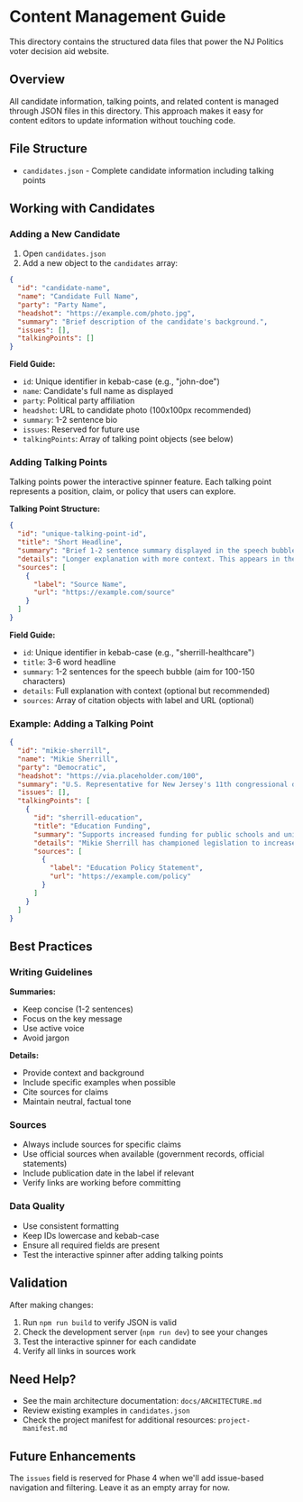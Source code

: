 # Content Management Guide

This directory contains the structured data files that power the NJ Politics voter decision aid website.

## Overview

All candidate information, talking points, and related content is managed through JSON files in this directory. This approach makes it easy for content editors to update information without touching code.

## File Structure

- `candidates.json` - Complete candidate information including talking points

## Working with Candidates

### Adding a New Candidate

1. Open `candidates.json`
2. Add a new object to the `candidates` array:

```json
{
  "id": "candidate-name",
  "name": "Candidate Full Name",
  "party": "Party Name",
  "headshot": "https://example.com/photo.jpg",
  "summary": "Brief description of the candidate's background.",
  "issues": [],
  "talkingPoints": []
}
```

**Field Guide:**
- `id`: Unique identifier in kebab-case (e.g., "john-doe")
- `name`: Candidate's full name as displayed
- `party`: Political party affiliation
- `headshot`: URL to candidate photo (100x100px recommended)
- `summary`: 1-2 sentence bio
- `issues`: Reserved for future use
- `talkingPoints`: Array of talking point objects (see below)

### Adding Talking Points

Talking points power the interactive spinner feature. Each talking point represents a position, claim, or policy that users can explore.

**Talking Point Structure:**

```json
{
  "id": "unique-talking-point-id",
  "title": "Short Headline",
  "summary": "Brief 1-2 sentence summary displayed in the speech bubble.",
  "details": "Longer explanation with more context. This appears in the modal when users click for details.",
  "sources": [
    {
      "label": "Source Name",
      "url": "https://example.com/source"
    }
  ]
}
```

**Field Guide:**
- `id`: Unique identifier in kebab-case (e.g., "sherrill-healthcare")
- `title`: 3-6 word headline
- `summary`: 1-2 sentences for the speech bubble (aim for 100-150 characters)
- `details`: Full explanation with context (optional but recommended)
- `sources`: Array of citation objects with label and URL (optional)

### Example: Adding a Talking Point

```json
{
  "id": "mikie-sherrill",
  "name": "Mikie Sherrill",
  "party": "Democratic",
  "headshot": "https://via.placeholder.com/100",
  "summary": "U.S. Representative for New Jersey's 11th congressional district.",
  "issues": [],
  "talkingPoints": [
    {
      "id": "sherrill-education",
      "title": "Education Funding",
      "summary": "Supports increased funding for public schools and universal pre-K programs.",
      "details": "Mikie Sherrill has championed legislation to increase federal education funding, with a focus on reducing class sizes and expanding access to early childhood education. Her education plan includes increased teacher salaries and modernized school facilities.",
      "sources": [
        {
          "label": "Education Policy Statement",
          "url": "https://example.com/policy"
        }
      ]
    }
  ]
}
```

## Best Practices

### Writing Guidelines

**Summaries:**
- Keep concise (1-2 sentences)
- Focus on the key message
- Use active voice
- Avoid jargon

**Details:**
- Provide context and background
- Include specific examples when possible
- Cite sources for claims
- Maintain neutral, factual tone

### Sources

- Always include sources for specific claims
- Use official sources when available (government records, official statements)
- Include publication date in the label if relevant
- Verify links are working before committing

### Data Quality

- Use consistent formatting
- Keep IDs lowercase and kebab-case
- Ensure all required fields are present
- Test the interactive spinner after adding talking points

## Validation

After making changes:

1. Run `npm run build` to verify JSON is valid
2. Check the development server (`npm run dev`) to see your changes
3. Test the interactive spinner for each candidate
4. Verify all links in sources work

## Need Help?

- See the main architecture documentation: `docs/ARCHITECTURE.md`
- Review existing examples in `candidates.json`
- Check the project manifest for additional resources: `project-manifest.md`

## Future Enhancements

The `issues` field is reserved for Phase 4 when we'll add issue-based navigation and filtering. Leave it as an empty array for now.
